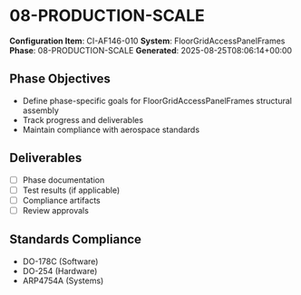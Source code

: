 # 08-PRODUCTION-SCALE

**Configuration Item**: CI-AF146-010
**System**: FloorGridAccessPanelFrames
**Phase**: 08-PRODUCTION-SCALE
**Generated**: 2025-08-25T08:06:14+00:00

## Phase Objectives
- Define phase-specific goals for FloorGridAccessPanelFrames structural assembly
- Track progress and deliverables
- Maintain compliance with aerospace standards

## Deliverables
- [ ] Phase documentation
- [ ] Test results (if applicable)
- [ ] Compliance artifacts
- [ ] Review approvals

## Standards Compliance
- DO-178C (Software)
- DO-254 (Hardware)
- ARP4754A (Systems)

